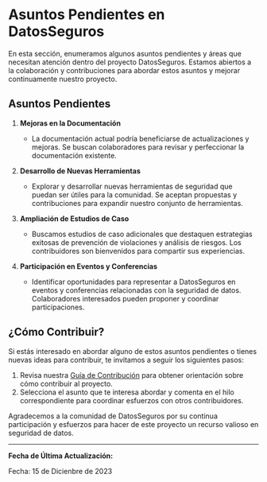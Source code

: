 # Asuntos Pendientes en DatosSeguros

En esta sección, enumeramos algunos asuntos pendientes y áreas que necesitan atención dentro del proyecto DatosSeguros. Estamos abiertos a la colaboración y contribuciones para abordar estos asuntos y mejorar continuamente nuestro proyecto.

## Asuntos Pendientes

1. **Mejoras en la Documentación**
   - La documentación actual podría beneficiarse de actualizaciones y mejoras. Se buscan colaboradores para revisar y perfeccionar la documentación existente.

2. **Desarrollo de Nuevas Herramientas**
   - Explorar y desarrollar nuevas herramientas de seguridad que puedan ser útiles para la comunidad. Se aceptan propuestas y contribuciones para expandir nuestro conjunto de herramientas.

3. **Ampliación de Estudios de Caso**
   - Buscamos estudios de caso adicionales que destaquen estrategias exitosas de prevención de violaciones y análisis de riesgos. Los contribuidores son bienvenidos para compartir sus experiencias.

4. **Participación en Eventos y Conferencias**
   - Identificar oportunidades para representar a DatosSeguros en eventos y conferencias relacionadas con la seguridad de datos. Colaboradores interesados pueden proponer y coordinar participaciones.

## ¿Cómo Contribuir?

Si estás interesado en abordar alguno de estos asuntos pendientes o tienes nuevas ideas para contribuir, te invitamos a seguir los siguientes pasos:

1. Revisa nuestra [Guía de Contribución](enlace-guia-contribucion) para obtener orientación sobre cómo contribuir al proyecto.
2. Selecciona el asunto que te interesa abordar y comenta en el hilo correspondiente para coordinar esfuerzos con otros contribuidores.

Agradecemos a la comunidad de DatosSeguros por su continua participación y esfuerzos para hacer de este proyecto un recurso valioso en seguridad de datos.

---

**Fecha de Última Actualización:**
   
Fecha: 15 de Dicienbre de 2023

